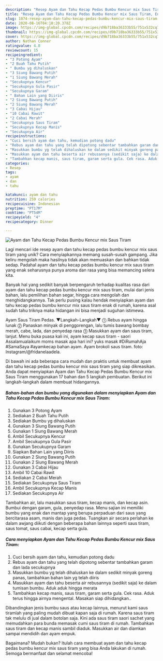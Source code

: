 ```yaml
---
description: "Resep Ayam dan Tahu Kecap Pedas Bumbu Kencur mix Saus Tiram, Enak Banget"
title: "Resep Ayam dan Tahu Kecap Pedas Bumbu Kencur mix Saus Tiram, Enak Banget"
slug: 1074-resep-ayam-dan-tahu-kecap-pedas-bumbu-kencur-mix-saus-tiram-enak-banget
date: 2020-08-16T04:10:20.378Z
image: https://img-global.cpcdn.com/recipes/d9b718ba36333b55/751x532cq70/ayam-dan-tahu-kecap-pedas-bumbu-kencur-mix-saus-tiram-foto-resep-utama.jpg
thumbnail: https://img-global.cpcdn.com/recipes/d9b718ba36333b55/751x532cq70/ayam-dan-tahu-kecap-pedas-bumbu-kencur-mix-saus-tiram-foto-resep-utama.jpg
cover: https://img-global.cpcdn.com/recipes/d9b718ba36333b55/751x532cq70/ayam-dan-tahu-kecap-pedas-bumbu-kencur-mix-saus-tiram-foto-resep-utama.jpg
author: Nathan Conner
ratingvalue: 4.8
reviewcount: 15
recipeingredient:
- "3 Potong Ayam"
- "2 Buah Tahu Putih"
- " Bumbu yg dihaluskan"
- "3 Siung Bawang Putih"
- "1 Siung Bawang Merah"
- "Secukupnya Kencur"
- "Secukupnya Gula Pasir"
- "Secukupnya Garam"
- " Bahan Lain yang Diiris"
- "2 Siung Bawang Putih"
- "2 Siung Bawang Merah"
- "3 Cabai Hijau"
- "10 Cabai Rawit"
- "2 Cabai Merah"
- "Secukupnya Saus Tiram"
- "Secukupnya Kecap Manis"
- "Secukupnya Air"
recipeinstructions:
- "Cuci bersih ayam dan tahu, kemudian potong dadu"
- "Rebus ayam dan tahu yang telah dipotong sebentar tambahkan garam dan lada secukupnya"
- "Masukkan bumbu yg telah dihaluskan ke dalam sedikit minyak goreng panas, tambahkan bahan lain yg telah diiris"
- "Masukkan ayam dan tahu beserta air rebusannya (sedikit saja) ke dalam tumisan bumbu. Aduk aduk hingga merata"
- "Tambahkan kecap manis, saus tiram, garam serta gula. Cek rasa. Aduk terus hingga airnya mengental. Masakan siap dihidangkan.."
categories:
- Resep
tags:
- ayam
- dan
- tahu

katakunci: ayam dan tahu 
nutrition: 259 calories
recipecuisine: Indonesian
preptime: "PT17M"
cooktime: "PT54M"
recipeyield: "4"
recipecategory: Dinner

---
```



![Ayam dan Tahu Kecap Pedas Bumbu Kencur mix Saus Tiram](https://img-global.cpcdn.com/recipes/d9b718ba36333b55/751x532cq70/ayam-dan-tahu-kecap-pedas-bumbu-kencur-mix-saus-tiram-foto-resep-utama.jpg)

Lagi mencari ide resep ayam dan tahu kecap pedas bumbu kencur mix saus tiram yang unik? Cara menyiapkannya memang susah-susah gampang. Jika keliru mengolah maka hasilnya tidak akan memuaskan dan bahkan tidak sedap. Padahal ayam dan tahu kecap pedas bumbu kencur mix saus tiram yang enak seharusnya punya aroma dan rasa yang bisa memancing selera kita.

Banyak hal yang sedikit banyak berpengaruh terhadap kualitas rasa dari ayam dan tahu kecap pedas bumbu kencur mix saus tiram, mulai dari jenis bahan, lalu pemilihan bahan segar, hingga cara mengolah dan menghidangkannya. Tak perlu pusing kalau hendak menyiapkan ayam dan tahu kecap pedas bumbu kencur mix saus tiram enak di rumah, karena asal sudah tahu triknya maka hidangan ini bisa menjadi suguhan istimewa.

Ayam Saus Tiram Pedas. ▼Langkah-Langkah▼ ⓵ Rebus ayam hingga lunak ⓶ Panaskan minyak di penggorengan, lalu tumis bawang bombay merah, cabe, lada, dan penyedap rasa ⓷ Masukkan ayam dan saus tiram, lanjut. Menu buka puasa kali ini, ayam kecap saus tiram - saori Assalamualaikum moms masak apa hari ini? yuks masak #DiRumahAja #SamaSaya #ayamkecap bahan ayam. Ayam brokoli saus tiram. foto: Instagram/@fridanelaadela.


Di bawah ini ada beberapa cara mudah dan praktis untuk membuat ayam dan tahu kecap pedas bumbu kencur mix saus tiram yang siap dikreasikan. Anda dapat menyiapkan Ayam dan Tahu Kecap Pedas Bumbu Kencur mix Saus Tiram menggunakan 17 bahan dan 5 langkah pembuatan. Berikut ini langkah-langkah dalam membuat hidangannya.

<!--inarticleads1-->

##### Bahan-bahan dan bumbu yang digunakan dalam menyiapkan Ayam dan Tahu Kecap Pedas Bumbu Kencur mix Saus Tiram:

1. Gunakan 3 Potong Ayam
1. Sediakan 2 Buah Tahu Putih
1. Sediakan  Bumbu yg dihaluskan
1. Gunakan 3 Siung Bawang Putih
1. Gunakan 1 Siung Bawang Merah
1. Ambil Secukupnya Kencur
1. Ambil Secukupnya Gula Pasir
1. Gunakan Secukupnya Garam
1. Siapkan  Bahan Lain yang Diiris
1. Gunakan 2 Siung Bawang Putih
1. Gunakan 2 Siung Bawang Merah
1. Gunakan 3 Cabai Hijau
1. Ambil 10 Cabai Rawit
1. Sediakan 2 Cabai Merah
1. Sediakan Secukupnya Saus Tiram
1. Ambil Secukupnya Kecap Manis
1. Sediakan Secukupnya Air


Tambahkan air, lalu masukkan saus tiram, kecap manis, dan kecap asin. Bumbui dengan garam, gula, penyedap rasa. Menu sajian ini memiliki bumbu yang enak dan mantap yang berupa perpaduan dari saus yang bercitarasa asam, manis dan juga pedas. Tuangkan air secara perlahan ke dalam awjang diikuti dengan beberapa bahan lainnya seperti saus tiram, saus tomat, saus cabai, kecap serta gula. 

<!--inarticleads2-->

##### Cara menyiapkan Ayam dan Tahu Kecap Pedas Bumbu Kencur mix Saus Tiram:

1. Cuci bersih ayam dan tahu, kemudian potong dadu
1. Rebus ayam dan tahu yang telah dipotong sebentar tambahkan garam dan lada secukupnya
1. Masukkan bumbu yg telah dihaluskan ke dalam sedikit minyak goreng panas, tambahkan bahan lain yg telah diiris
1. Masukkan ayam dan tahu beserta air rebusannya (sedikit saja) ke dalam tumisan bumbu. Aduk aduk hingga merata
1. Tambahkan kecap manis, saus tiram, garam serta gula. Cek rasa. Aduk terus hingga airnya mengental. Masakan siap dihidangkan..


Dibandingkan jenis bumbu saus atau kecap lainnya, menurut kami saus tiramlah yang paling mudah dibuat kapan saja di rumah. Karena saus tiram tak melulu di jual dalam botolan saja. Kini ada saus tiram saori sachet yang memudahkan para bunda memasak cumi saus tiram di rumah. Tambahkan saus tiram dan kecap manis sambil diaduk. Masukkan air dan diamkan sampai mendidih dan ayam empuk. 

Bagaimana? Mudah bukan? Itulah cara membuat ayam dan tahu kecap pedas bumbu kencur mix saus tiram yang bisa Anda lakukan di rumah. Semoga bermanfaat dan selamat mencoba!
